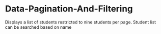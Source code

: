 # Data-Pagination-And-Filtering
 
Displays a list of students restricted to nine students per page. Student list can be searched based on name
